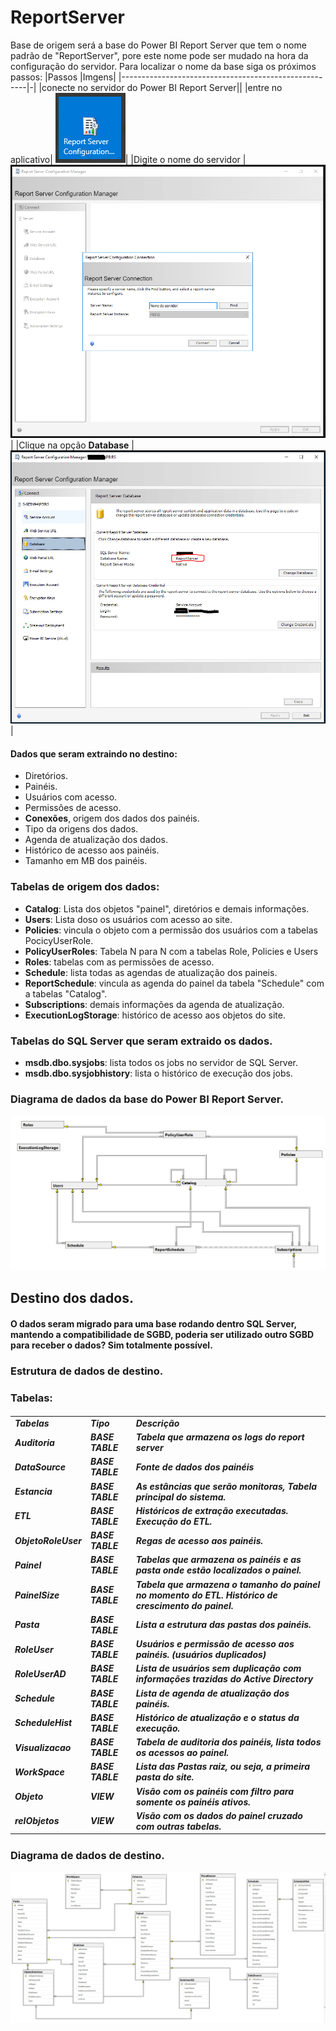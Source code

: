 # ReportServer

Base de origem será a base do Power BI Report Server que tem o nome padrão de "ReportServer", pore este nome pode ser mudado na hora da configuração do servidor.
Para localizar o nome da base siga os próximos passos:
|Passos |Imgens|
|------------------------------------------------------|-|
|conecte no servidor do Power BI Report Server||
|entre no aplicativo| ![alt text](https://github.com/maxabelardo/MonitorPowerBIReportServer/blob/main/imagens/icone_power_bi_repot_server.PNG?raw=true)|
|Digite o nome do servidor | ![alt text](https://github.com/maxabelardo/MonitorPowerBIReportServer/blob/main/imagens/Report_server_00.PNG?raw=true)|
|Clique na opção __Database__ | ![alt text](https://github.com/maxabelardo/MonitorPowerBIReportServer/blob/main/imagens/Report_server_02.PNG?raw=true)|


#### Dados que seram extraindo no destino:
- Diretórios.
- Painéis.
- Usuários com acesso.
- Permissões de acesso.
- __Conexões__, origem dos dados dos painéis.
- Tipo da origens dos dados.
- Agenda de atualização dos dados.
- Histórico de acesso aos painéis.
- Tamanho em MB dos painéis.


### Tabelas de origem dos dados:
- __Catalog__: Lista dos objetos "painel", diretórios e demais informações.
- __Users__: Lista doso os usuários com acesso ao site.
- __Policies__: vincula o objeto com a permissão dos usuários com a tabelas PocicyUserRole.
- __PolicyUserRoles__: Tabela N para N com a tabelas Role, Policies e Users
- __Roles__: tabelas com as permissões de acesso.
- __Schedule__: lista todas as agendas de atualização dos paineis. 
- __ReportSchedule__: vincula as agenda do painel da tabela "Schedule" com a tabelas "Catalog".
- __Subscriptions__: demais informações da agenda de atualização.
- __ExecutionLogStorage__: histórico de acesso aos objetos do site.

### Tabelas do SQL Server que seram extraido os dados.
- __msdb.dbo.sysjobs__: lista todos os jobs no servidor de SQL Server.
- __msdb.dbo.sysjobhistory__: lista o histórico de execução dos jobs.

### Diagrama de dados da base do Power BI Report Server.
![alt text](https://github.com/maxabelardo/MonitorPowerBIReportServer/blob/main/imagens/diagramaDadosPBIRS.PNG?raw=true)


## Destino dos dados.
#### O dados seram migrado para uma base rodando dentro SQL Server, mantendo a compatibilidade de SGBD, poderia ser utilizado outro SGBD para receber o dados? Sim totalmente possível.

### Estrutura de dados de destino.

### Tabelas:

#####  <table>
  <tr>
    <td>Tabelas</td>
    <td>Tipo</td>
    <td>Descrição</td>
  </tr>
  <tr>
    <td>Auditoria</td>
    <td>BASE TABLE</td>
    <td>Tabela que armazena os logs do report server    </td>
  </tr>
  <tr>
    <td>DataSource</td>
    <td>BASE TABLE</td>
    <td>Fonte de dados dos painéis </td>
  </tr>
  <tr>
    <td>Estancia</td>
    <td>BASE TABLE</td>
    <td>As estâncias que serão monitoras, Tabela principal do sistema.</td>
  </tr>
  <tr>
    <td>ETL</td>
    <td>BASE TABLE</td>
    <td>Históricos de extração executadas. Execução do ETL.</td>
  </tr>
  <tr>
    <td>ObjetoRoleUser</td>
    <td>BASE TABLE</td>
    <td>Regas de acesso aos painéis.</td>
  </tr>    
  <tr>
    <td>Painel</td>
    <td>BASE TABLE</td>
    <td>Tabelas que armazena os painéis e as pasta onde estão localizados o painel.</td>
  </tr>    
  <tr>
    <td>PainelSize</td>
    <td>BASE TABLE</td>
    <td>Tabela que armazena o tamanho do painel no momento do ETL. Histórico de crescimento do painel.</td>
  </tr>
  <tr>
    <td>Pasta</td>
    <td>BASE TABLE</td>
    <td>Lista a estrutura das pastas dos painéis.</td>
  </tr> 
  <tr>
    <td>RoleUser</td>
    <td>BASE TABLE</td>
    <td>Usuários e permissão de acesso aos painéis. (usuários duplicados) </td>
  </tr>  
  <tr>
    <td>RoleUserAD</td>
    <td>BASE TABLE</td>
    <td>Lista de usuários sem duplicação com informações trazidas do Active Directory</td>
  </tr>    
  <tr>
    <td>Schedule</td>
    <td>BASE TABLE</td>
    <td>Lista de agenda de atualização dos painéis.</td>
  </tr>    
  <tr>
    <td>ScheduleHist</td>
    <td>BASE TABLE</td>
    <td>Histórico de atualização e o status da execução.</td>
  </tr>    
  <tr>
    <td>Visualizacao</td>
    <td>BASE TABLE</td>
    <td>Tabela de auditoria dos painéis, lista todos os acessos ao painel.</td>
  </tr>    
  <tr>
    <td>WorkSpace</td>
    <td>BASE TABLE</td>
    <td>Lista das Pastas raiz, ou seja, a primeira pasta do site.</td>
  </tr>    
  <tr>
    <td>Objeto</td>
    <td>VIEW</td>
    <td>Visão com os painéis com filtro para somente os painéis ativos.</td>
  </tr>    
  <tr>
    <td>relObjetos</td>
    <td>VIEW</td>
    <td>Visão com os dados do painel cruzado com outras tabelas.</td>
  </tr>      
</table>


### Diagrama de dados de destino.
![alt text](https://github.com/maxabelardo/MonitorPowerBIReportServer/blob/main/imagens/diagramaDadoDestino.PNG?raw=true)



